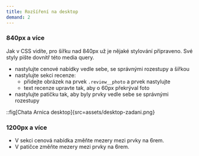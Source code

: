 ```yaml
---
title: Rozšíření na desktop
demand: 2
---
```


### 840px a více

Jak v CSS vidíte, pro šířku nad 840px už je nějaké stylování připraveno.
Své styly pište dovnitř této media query.

- nastylujte cenové nabídky vedle sebe, se správnými rozestupy a šířkou
- nastylujte sekci recenze:
  - přidejte obrázek na prvek `.review__photo` a prvek nastylujte
  - text recenze upravte tak, aby o 60px překrýval foto
- nastylujte patičku tak, aby byly prvky vedle sebe se správnými rozestupy

::fig[Chata Arnica desktop]{src=assets/desktop-zadani.png}

### 1200px a více

- V sekci cenová nabídka změňte mezery mezi prvky na 6rem.
- V patičce změňte mezery mezi prvky na 6rem.
